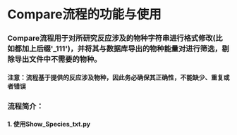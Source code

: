# Compare流程的功能与使用

### Compare流程用于对所研究反应涉及的物种字符串进行格式修改(比如都加上后缀'_111')，并将其与数据库导出的物种能量对进行筛选，剔除导出文件中不需要的物种。

#### 注意：流程基于提供的反应涉及物种，因此务必确保其正确性，不能缺少、重复或者错误

### 流程简介：

#### 1. 使用Show_Species_txt.py

